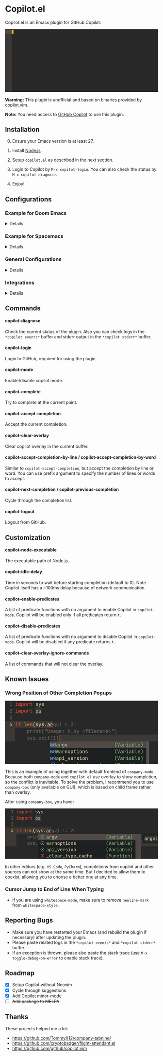 # Copilot.el

Copilot.el is an Emacs plugin for GitHub Copilot.

![](assets/demo.gif)

**Warning:** This plugin is unofficial and based on binaries provided by [copilot.vim](https://github.com/github/copilot.vim).

**Note:** You need access to [GitHub Copilot](https://github.com/features/copilot) to use this plugin.

## Installation

0. Ensure your Emacs version is at least 27.

1. Install [Node.js](https://nodejs.org/en/download/).

2. Setup `copilot.el` as described in the next section.

3. Login to Copilot by `M-x copilot-login`. You can also check the status by `M-x copilot-diagnose`.

4. Enjoy!

## Configurations

### Example for Doom Emacs 

<details>

Add package definition to `~/.doom.d/packages.el`:

```elisp
(package! copilot
  :recipe (:host github :repo "zerolfx/copilot.el" :files ("*.el" "dist")))
```

Configure copilot in `~/.doom.d/config.el`:

```elisp
;; accept completion from copilot and fallback to company
(use-package! copilot
  :hook (prog-mode . copilot-mode)
  :bind (("C-TAB" . 'copilot-accept-completion-by-word)
         ("C-<tab>" . 'copilot-accept-completion-by-word)
         :map copilot-completion-map
         ("<tab>" . 'copilot-accept-completion)
         ("TAB" . 'copilot-accept-completion)))
```

Strongly recommend to enable `childframe` option in `company` module (`(company +childframe)`) to prevent overlay conflict.

</details>

### Example for Spacemacs

<details>

Edit your `~/.spacemacs`:

```elisp
;; ===================
;; dotspacemacs/layers
;; ===================

;; add or uncomment the auto-completion layer
dotspacemacs-configuration-layers
'(
  ...
  auto-completion
  ...
 )

;; add copilot.el to additional packages
dotspacemacs-additional-packages
 '((copilot :location (recipe
                       :fetcher github
                       :repo "zerolfx/copilot.el"
                       :files ("*.el" "dist"))))

;; ========================
;; dotspacemacs/user-config
;; ========================

;; accept completion from copilot and fallback to company

(with-eval-after-load 'company
  ;; disable inline previews
  (delq 'company-preview-if-just-one-frontend company-frontends))
  
(with-eval-after-load 'copilot
  (define-key copilot-completion-map (kbd "<tab>") 'copilot-accept-completion)
  (define-key copilot-completion-map (kbd "TAB") 'copilot-accept-completion))

(add-hook 'prog-mode-hook 'copilot-mode)

(define-key evil-insert-state-map (kbd "C-<tab>") 'copilot-accept-completion-by-word)
(define-key evil-insert-state-map (kbd "C-TAB") 'copilot-accept-completion-by-word)
```

</details>

### General Configurations

<details>

#### 1. Load `copilot.el`

##### Option 1: Load via `straight.el` (recommended)


```elisp
(use-package copilot
  :straight (:host github :repo "zerolfx/copilot.el" :files ("dist" "*.el"))
  :ensure t)
;; you can utilize :map :hook and :config to customize copilot
```


##### Option 2: Load manually

Please make sure you have these dependencies installed, and use `load-file` or `load-path` + `require` to load it.

+ `dash`
+ `s`
+ `editorconfig`


#### 2. Configure completion

##### Option 1: Use `copilot-mode` to automatically provide completions

```elisp
(add-hook 'prog-mode-hook 'copilot-mode)
```

To customize the behavior of `copilot-mode`, please check `copilot-enable-predicates` and `copilot-disable-predicates`.

##### Option 2: Manually provide completions

You need to bind `copilot-complete` to some key and call `copilot-clear-overlay` inside `post-command-hook`.


#### 3. Configure completion acceptation

In general, you need to bind `copilot-accept-completion` to some key in order to accept the completion. Also, you may find `copilot-accept-completion-by-word` is useful.

#### Example of using tab with `company-mode`

```elisp
(with-eval-after-load 'company
  ;; disable inline previews
  (delq 'company-preview-if-just-one-frontend company-frontends))
  
(define-key copilot-completion-map (kbd "<tab>") 'copilot-accept-completion)
(define-key copilot-completion-map (kbd "TAB") 'copilot-accept-completion)
```

#### Example of using tab with `auto-complete`

```elisp
; complete by copilot first, then auto-complete
(defun my-tab ()
  (interactive)
  (or (copilot-accept-completion)
      (ac-expand nil)))

(with-eval-after-load 'auto-complete
  ; disable inline preview
  (setq ac-disable-inline t)
  ; show menu if have only one candidate
  (setq ac-candidate-menu-min 0))
  
(define-key copilot-completion-map (kbd "<tab>") 'copilot-accept-completion)
(define-key copilot-completion-map (kbd "TAB") 'copilot-accept-completion)
```

#### Example of defining tab in copilot-mode

This is useful if you don't want to depend on a particular completion framework.

```elisp
(defun my/copilot-tab ()
  (interactive)
  (or (copilot-accept-completion)
      (indent-for-tab-command)))

(with-eval-after-load 'copilot
  (define-key copilot-mode-map (kbd "<tab>") #'my/copilot-tab))
```

Or with evil-mode:
```elisp
(with-eval-after-load 'copilot
  (evil-define-key 'insert copilot-mode-map
    (kbd "<tab>") #'my/copilot-tab))
```

</details>

### Integrations

<details>

#### Lispy
If you are using [lispy](https://github.com/abo-abo/lispy) to edit Lisps, you might want to enable:

```elisp
(setq copilot-lispy-integration t)
```

Otherwise, accepting a completion from copilot more often than not results in unbalanced parentheses.

</details>

## Commands

#### copilot-diagnose

Check the current status of the plugin. Also you can check logs in the `*copilot events*` buffer and stderr output in the `*copilot stderr*` buffer.

#### copilot-login

Login to GitHub, required for using the plugin.

#### copilot-mode

Enable/disable copilot mode.

#### copilot-complete

Try to complete at the current point.

#### copilot-accept-completion

Accept the current completion.

#### copilot-clear-overlay

Clear copilot overlay in the current buffer.

#### copilot-accept-completion-by-line / copilot-accept-completion-by-word

Similar to `copilot-accept-completion`, but accept the completion by line or word. You can use prefix argument to specify the number of lines or words to accept.

#### copilot-next-completion / copilot-previous-completion

Cycle through the completion list.

#### copilot-logout

Logout from GitHub.

## Customization

#### copilot-node-executable

The executable path of Node.js.

#### copilot-idle-delay

Time in seconds to wait before starting completion (default to 0). Note Copilot itself has a ~100ms delay because of network communication.

#### copilot-enable-predicates
A list of predicate functions with no argument to enable Copilot in `copilot-mode`. Copilot will be enabled only if all predicates return `t`.

#### copilot-disable-predicates
A list of predicate functions with no argument to disable Copilot in `copilot-mode`. Copilot will be disabled if any predicate returns `t`.

#### copilot-clear-overlay-ignore-commands
A list of commands that will not clear the overlay.

## Known Issues

### Wrong Position of Other Completion Popups

![](assets/company-overlay.png)

This is an example of using together with default frontend of `company-mode`. Because both `company-mode` and `copilot.el` use overlay to show completion, so the conflict is inevitable.
To solve the problem, I recommend you to use `company-box` (only available on GUI), which is based on child frame rather than overlay.

After using `company-box`, you have:

![](assets/company-box.png)

In other editors (e.g. `VS Code`, `PyCharm`), completions from copilot and other sources can not show at the same time.
But I decided to allow them to coexist, allowing you to choose a better one at any time.

### Cursor Jump to End of Line When Typing

+ If you are using `whitespace-mode`, make sure to remove `newline-mark` from `whitespace-style`.

## Reporting Bugs

+ Make sure you have restarted your Emacs (and rebuild the plugin if necessary) after updating the plugin.
+ Please paste related logs in the `*copilot events*` and `*copilot stderr*` buffer.
+ If an exception is thrown, please also paste the stack trace (use `M-x toggle-debug-on-error` to enable stack trace).

## Roadmap

+ [x] Setup Copilot without Neovim
+ [x] Cycle through suggestions
+ [x] Add Copilot minor-mode
+ [ ] ~~Add package to MELPA~~

## Thanks

These projects helped me a lot:

+ https://github.com/TommyX12/company-tabnine/
+ https://github.com/cryptobadger/flight-attendant.el
+ https://github.com/github/copilot.vim
